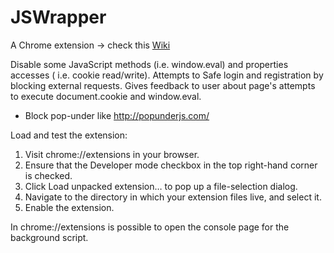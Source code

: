 # JSWrapper
A Chrome extension -> check this <a href="https://github.com/elbae/JSWrapping/wiki">Wiki</a>

Disable some JavaScript methods (i.e. window.eval) and properties accesses ( i.e. cookie read/write). Attempts to Safe login and registration by blocking external requests. Gives feedback to user about page's attempts to execute document.cookie and window.eval.

* Block pop-under like http://popunderjs.com/

Load and test the extension:<br/>
1. Visit chrome://extensions in your browser. <br/>
2. Ensure that the Developer mode checkbox in the top right-hand corner is checked.<br/>
3. Click Load unpacked extension… to pop up a file-selection dialog. <br/>
4. Navigate to the directory in which your extension files live, and select it. <br/>
5. Enable the extension. <br/>

In chrome://extensions is possible to open the console page for the background script.



